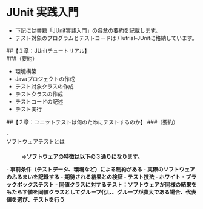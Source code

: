 # JUnit 実践入門
- 下記には書籍「JUnit実践入門」の各章の要約を記載します。
- テスト対象のプログラムとテストコードは /Tutrial-JUnitに格納しています。

##【１章：JUnitチュートリアル】  
###（要約）  
- 環境構築  
 - Javaプロジェクトの作成  
 - テスト対象クラスの作成  
 - テストクラスの作成  
- テストコードの記述  
- テスト実行  


##【２章：ユニットテストは何のためにテストするのか】
###（要約）
<dl>
- <dt>ソフトウェアテストとは</dt>
　<dd><strong>→ソフトウェアの特徴は以下の３通りになります。<strong></dd>
</dl>
 - 事前条件（テストデータ、環境など）による制約がある
 - 実際のソフトウェアのふるまいを記録する
 - 期待される結果との検証
- テスト技法  
 - ホワイト・ブラックボックステスト  
 - 同値クラスに対するテスト：ソフトウェアが同様の結果をもたらす値を同値クラスとしてグループ化し、グループが膨大である場合、代表値を選び、テストを行う  
